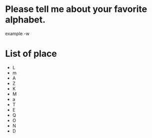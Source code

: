 # Please tell me about your favorite alphabet.
example 
-w
# List of place
- L
- m
- A
- Z
- K
- M
- a
- T
- E
- Q
- O
- N
- D

